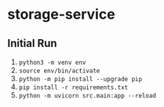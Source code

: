 # storage-service


## Initial Run
1. `python3 -m venv env`
2. `source env/bin/activate`
3. `python -m pip install --upgrade pip`
4. `pip install -r requirements.txt`
5. `python -m uvicorn src.main:app --reload`